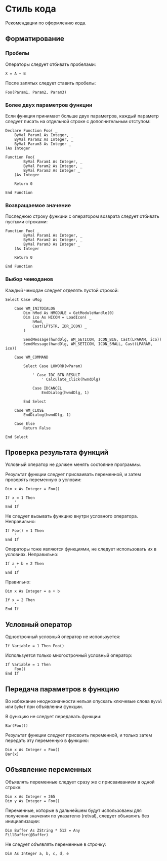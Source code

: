 ﻿# Стиль кода

Рекомендации по оформлению кода.

## Форматирование

### Пробелы

Операторы следует отбивать пробелами:

```FreeBASIC
X = A + B
```

После запятых следует ставить пробелы:

```FreeBASIC
Foo(Param1, Param2, Param3)
```

### Более двух параметров функции

Если функция принимает больше двух параметров, каждый параметр следует писать на отдельной строке с дополнительным отступом:

```FreeBASIC
Declare Function Foo( _
	ByVal Param1 As Integer, _
	ByVal Param2 As Integer, _
	ByVal Param3 As Integer _
)As Integer

Function Foo( _
		ByVal Param1 As Integer, _
		ByVal Param2 As Integer, _
		ByVal Param3 As Integer _
	)As Integer
	
	Return 0
	
End Function
```

### Возвращаемое значение

Последнюю строку функции с оператором возврата следует отбивать пустыми строками:

```FreeBASIC
Function Foo( _
		ByVal Param1 As Integer, _
		ByVal Param2 As Integer, _
		ByVal Param3 As Integer _
	)As Integer
	
	Return 0
	
End Function
```

### Выбор чемоданов

Каждый чемодан следует отделять пустой строкой:

```FreeBASIC
Select Case uMsg
	
	Case WM_INITDIALOG
		Dim hMod As HMODULE = GetModuleHandle(0)
		Dim ico As HICON = LoadIcon( _
			hMod, _
			Cast(LPTSTR, IDR_ICON) _
		)
		
		SendMessage(hwndDlg, WM_SETICON, ICON_BIG, Cast(LPARAM, ico))
		SendMessage(hwndDlg, WM_SETICON, ICON_SMALL, Cast(LPARAM, ico))
		
	Case WM_COMMAND
		
		Select Case LOWORD(wParam)
			
			' Case IDC_BTN_RESULT
				' Calculate_Click(hwndDlg)
				
			Case IDCANCEL
				EndDialog(hwndDlg, 1)
				
		End Select
		
	Case WM_CLOSE
		EndDialog(hwndDlg, 1)
		
	Case Else
		Return False
		
End Select
```

## Проверка результата функций

Условный оператор не должен менять состояние программы.

Результат функции следует присваивать переменной, и затем проверять переменную в условии:

```FreeBASIC
Dim x As Integer = Foo()

If x = 1 Then
	'
End If
```

Не следует вызывать функцию внутри условного оператора. Неправильно:

```FreeBASIC
If Foo() = 1 Then
	'
End If
```

Операторы тоже являются функциями, не следует использовать их в условиях. Неправильно:

```FreeBASIC
If a + b = 2 Then
	'
End If
```

Правильно:

```FreeBASIC
Dim x As Integer = a + b

If x = 2 Then
	'
End If
```

## Условный оператор

Однострочный условный оператор не используется:

```FreeBASIC
If Variable = 1 Then Foo()
```

Используется только многострочный условный оператор:

```FreeBASIC
If Variable = 1 Then
	Foo()
End If
```

## Передача параметров в функцию

Во избежание неоднозначности нельзя опускать ключевые слова `ByVal` или `ByRef` при объявлении функции.

В функцию не следует передавать функции:

```FreeBASIC
Bar(Foo())
```

Результат функции следует присвоить переменной, и только затем передать эту переменную в функцию:

```FreeBASIC
Dim x As Integer = Foo()
Bar(x)
```

## Объявление переменных

Объявлять переменные следует сразу же с присваиванием в одной строке:

```FreeBASIC
Dim x As Integer = 265
Dim y As Integer = Foo()
```

Переменные, которые в дальнейшем будут использованы для получения значения по указателю (retval), следует объявлять без инициализации:

```FreeBASIC
Dim Buffer As ZString * 512 = Any
FillBuffer(@Buffer)
```

Не следует объявлять переменные в строчку:

```FreeBASIC
Dim As Integer a, b, c, d, e
```
